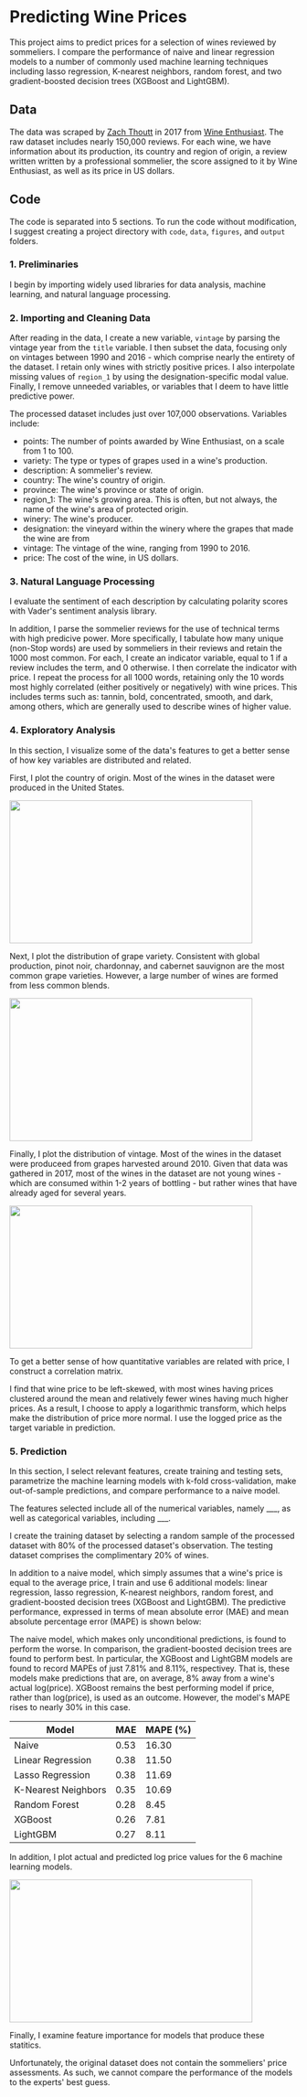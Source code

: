 # Predicting Wine Prices
This project aims to predict prices for a selection of wines reviewed by sommeliers. I compare the performance of naive and linear regression models to a number of commonly used machine learning techniques including lasso regression, K-nearest neighbors, random forest, and two gradient-boosted decision trees (XGBoost and LightGBM).

## Data
The data was scraped by [Zach Thoutt](https://github.com/zackthoutt/wine-deep-learning) in 2017 from [Wine Enthusiast](https://www.wineenthusiast.com/?s=&search_type=shop). The raw dataset includes nearly 150,000 reviews. For each wine, we have information about its production, its country and region of origin, a review written written by a professional sommelier, the score assigned to it by Wine Enthusiast, as well as its price in US dollars.

## Code
The code is separated into 5 sections. To run the code without modification, I suggest creating a project directory with `code`, `data`, `figures`, and `output` folders. 

### 1. Preliminaries
I begin by importing widely used libraries for data analysis, machine learning, and natural language processing. 

### 2. Importing and Cleaning Data
After reading in the data, I create a new variable, `vintage` by parsing the vintage year from the `title` variable. I then subset the data, focusing only on vintages between 1990 and 2016 - which comprise nearly the entirety of the dataset. I retain only wines with strictly positive prices. I also interpolate missing values of `region_1` by using the designation-specific modal value. Finally, I remove unneeded variables, or variables that I deem to have little predictive power.

The processed dataset includes just over 107,000 observations. Variables include:

- points: The number of points awarded by Wine Enthusiast, on a scale from 1 to 100.
- variety: The type or types of grapes used in a wine's production.
- description: A sommelier's review. 
- country: The wine's country of origin.
- province: The wine's province or state of origin.
- region_1: The wine's growing area. This is often, but not always, the name of the wine's area of protected origin.
- winery: The wine's producer. 
- designation: the vineyard within the winery where the grapes that made the wine are from
- vintage: The vintage of the wine, ranging from 1990 to 2016.
- price: The cost of the wine, in US dollars.

### 3. Natural Language Processing
I evaluate the sentiment of each description by calculating polarity scores with Vader's sentiment analysis library. 

In addition, I parse the sommelier reviews for the use of technical terms with high predicive power. More specifically, I tabulate how many unique (non-Stop words) are used by sommeliers in their reviews and retain the 1000 most common. For each, I create an indicator variable, equal to 1 if a review includes the term, and 0 otherwise. I then correlate the indicator with price. I repeat the process for all 1000 words, retaining only the 10 words most highly correlated (either positively or negatively) with wine prices. This includes terms such as: tannin, bold, concentrated, smooth, and dark, among others, which are generally used to describe wines of higher value.

### 4. Exploratory Analysis
In this section, I visualize some of the data's features to get a better sense of how key variables are distributed and related.

First, I plot the country of origin. Most of the wines in the dataset were produced in the United States.

<img src="https://github.com/robertialenti/Wine/raw/main/figures/country_distribution.png" width="425" height="250">

Next, I plot the distribution of grape variety. Consistent with global production, pinot noir, chardonnay, and cabernet sauvignon are the most common grape varieties. However, a large number of wines are formed from less common blends.

<img src="https://github.com/robertialenti/Wine/raw/main/figures/variety_distribution.png" width="425" height="250">

Finally, I plot the distribution of vintage. Most of the wines in the dataset were produceed from grapes harvested around 2010. Given that data was gathered in 2017, most of the wines in the dataset are not young wines - which are consumed within 1-2 years of bottling - but rather wines that have already aged for several years.

<img src="https://github.com/robertialenti/Wine/raw/main/figures/vintage_distribution.png" width="425" height="250">

To get a better sense of how quantitative variables are related with price, I construct a correlation matrix.

I find that wine price to be left-skewed, with most wines having prices clustered around the mean and relatively fewer wines having much higher prices. As a result, I choose to apply a logarithmic transform, which helps make the distribution of price more normal. I use the logged price as the target variable in prediction.

### 5. Prediction
In this section, I select relevant features, create training and testing sets, parametrize the machine learning models with k-fold cross-validation, make out-of-sample predictions, and compare performance to a naive model.

The features selected include all of the numerical variables, namely ___, as well as categorical variables, including ___.

I create the training dataset by selecting a random sample of the processed dataset with 80% of the processed dataset's observation. The testing dataset comprises the complimentary 20% of wines.

In addition to a naive model, which simply assumes that a wine's price is equal to the average price, I train and use 6 additional models: linear regression, lasso regression, K-nearest neighbors, random forest, and gradient-boosted decision trees (XGBoost and LightGBM). The predictive performance, expressed in terms of mean absolute error (MAE) and mean absolute percentage error (MAPE) is shown below:


The naive model, which makes only unconditional predictions, is found to perform the worse. In comparison, the gradient-boosted decision trees are found to perform best. In particular, the XGBoost and LightGBM models are found to record MAPEs of just 7.81% and 8.11%, respectivey. That is, these models make predictions that are, on average, 8% away from a wine's actual log(price). XGBoost remains the best performing model if price, rather than log(price), is used as an outcome. However, the model's MAPE rises to nearly 30% in this case.

| Model | MAE | MAPE (%) |
| ----- | --- | -------- |
| Naive | 0.53 | 16.30 |
| Linear Regression | 0.38 | 11.50 | 
| Lasso Regression | 0.38 | 11.69 |
| K-Nearest Neighbors | 0.35 | 10.69 |
| Random Forest | 0.28 | 8.45 |
| XGBoost | 0.26 | 7.81 |
| LightGBM | 0.27 | 8.11 |

In addition, I plot actual and predicted log price values for the 6 machine learning models.

<img src="https://github.com/robertialenti/Wine/raw/main/figures/predicted_actual_combined.png" width="425" height="250">

Finally, I examine feature importance for models that produce these statitics.



Unfortunately, the original dataset does not contain the sommeliers' price assessments. As such, we cannot compare the performance of the models to the experts' best guess.
